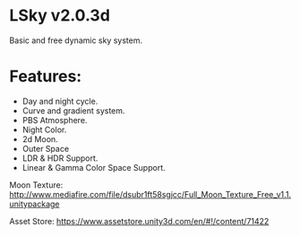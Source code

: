 # LSky v2.0.3d

Basic and free dynamic sky system.

# Features:
- Day and night cycle. 
- Curve and gradient system. 
- PBS Atmosphere. 
- Night Color. 
- 2d Moon. 
- Outer Space 
- LDR & HDR Support. 
- Linear & Gamma Color Space Support. 

Moon Texture: http://www.mediafire.com/file/dsubr1ft58sgjcc/Full_Moon_Texture_Free_v1.1.unitypackage

Asset Store: https://www.assetstore.unity3d.com/en/#!/content/71422
